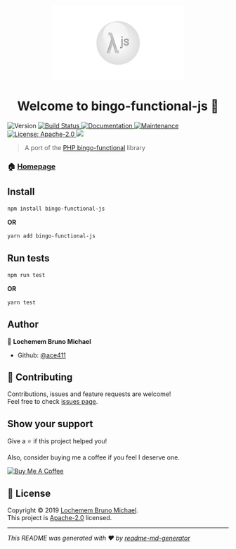 <p align="center">
    <img alt="logo" src="https://raw.githubusercontent.com/ace411/bingo-functional-js/master/assets/bingo-functional-js-logo-720x405.png" width=300 />
</p>
<h1 align="center">Welcome to bingo-functional-js 👋</h1>
<p>
  <img alt="Version" src="https://img.shields.io/badge/version-0.1.0(beta)-blue.svg?cacheSeconds=2592000" />
  <a href="https://travis-ci.org/ace411/bingo-functional-js">
    <img alt="Build Status" src="https://travis-ci.org/ace411/bingo-functional-js.svg?branch=master"/>
  </a>
  <a href="https://github.com/ace411/bingo-functional-js#readme">
    <img alt="Documentation" src="https://img.shields.io/badge/documentation-yes-brightgreen.svg" target="_blank" />
  </a>
  <a href="https://github.com/ace411/bingo-functional-js/graphs/commit-activity">
    <img alt="Maintenance" src="https://img.shields.io/badge/Maintained%3F-yes-green.svg" target="_blank" />
  </a>
  <a href="https://github.com/ace411/bingo-functional-js/blob/master/LICENSE">
    <img alt="License: Apache-2.0" src="https://img.shields.io/badge/License-Apache2.0-yellow.svg" target="_blank" />
  </a>
  <a href="https://codecov.io/gh/ace411/bingo-functional-js">
    <img src="https://codecov.io/gh/ace411/bingo-functional-js/branch/master/graph/badge.svg" />
  </a>
</p>

> A port of the [PHP bingo-functional](https://github.com/ace411/bingo-functional) library

### 🏠 [Homepage](https://ace411.github.io/bingo-functional-js/#/)

## Install

```sh
npm install bingo-functional-js
```

**OR**

```sh
yarn add bingo-functional-js
```

## Run tests

```sh
npm run test
```

**OR**

```sh
yarn test
```

## Author

👤 **Lochemem Bruno Michael**

* Github: [@ace411](https://github.com/ace411)

## 🤝 Contributing

Contributions, issues and feature requests are welcome!<br />Feel free to check [issues page](https://github.com/ace411/bingo-functional-js/issues).

## Show your support

Give a ⭐️ if this project helped you!

Also, consider buying me a coffee if you feel I deserve one.

<a href="https://www.buymeacoffee.com/agiroLoki" target="_blank"><img src="https://cdn.buymeacoffee.com/buttons/lato-white.png" alt="Buy Me A Coffee" style="height: 51px !important;width: 217px !important;" ></a>

## 📝 License

Copyright © 2019 [Lochemem Bruno Michael](https://github.com/ace411).<br />
This project is [Apache-2.0](https://github.com/ace411/bingo-functional-js/blob/master/LICENSE) licensed.

***
_This README was generated with ❤️ by [readme-md-generator](https://github.com/kefranabg/readme-md-generator)_
